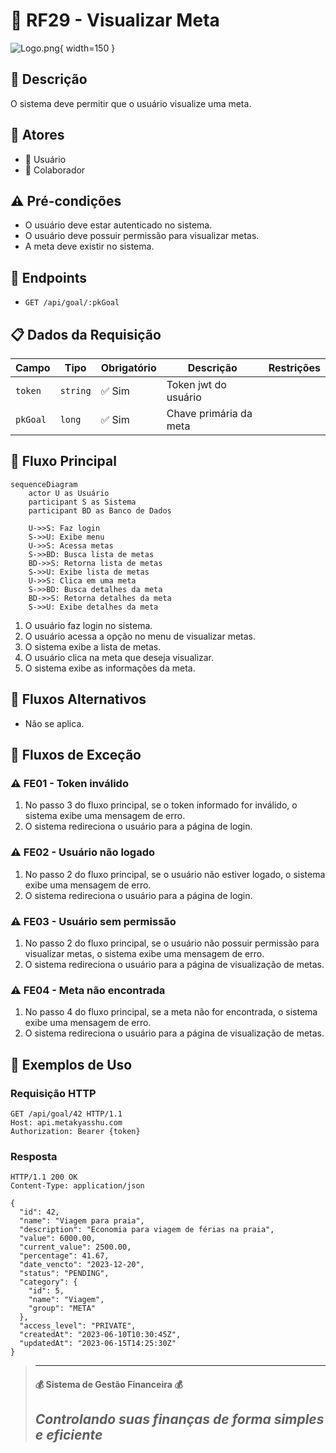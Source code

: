 # 🎯 RF29 - Visualizar Meta 

![Logo.png](Logo.png){ width=150 }

## 📝 Descrição

O sistema deve permitir que o usuário visualize uma meta.

## 👥 Atores

- 👤 Usuário
- 👥 Colaborador

## ⚠️ Pré-condições

- O usuário deve estar autenticado no sistema.
- O usuário deve possuir permissão para visualizar metas.
- A meta deve existir no sistema.

## 🔌 Endpoints

- `GET /api/goal/:pkGoal`

## 📋 Dados da Requisição

| Campo    | Tipo      | Obrigatório | Descrição              | Restrições |
|----------|-----------|-------------|------------------------|------------|
| `token`  | `string`  | ✅ Sim      | Token jwt do usuário   |            |
| `pkGoal` | `long`    | ✅ Sim      | Chave primária da meta |            |

## 🔄 Fluxo Principal

```mermaid
sequenceDiagram
    actor U as Usuário
    participant S as Sistema
    participant BD as Banco de Dados
    
    U->>S: Faz login
    S->>U: Exibe menu
    U->>S: Acessa metas
    S->>BD: Busca lista de metas
    BD->>S: Retorna lista de metas
    S->>U: Exibe lista de metas
    U->>S: Clica em uma meta
    S->>BD: Busca detalhes da meta
    BD->>S: Retorna detalhes da meta
    S->>U: Exibe detalhes da meta
```

1. O usuário faz login no sistema.
2. O usuário acessa a opção no menu de visualizar metas.
3. O sistema exibe a lista de metas.
4. O usuário clica na meta que deseja visualizar.
5. O sistema exibe as informações da meta.

## 🔀 Fluxos Alternativos

- Não se aplica.

## 🚫 Fluxos de Exceção

### ⚠️ FE01 - Token inválido
1. No passo 3 do fluxo principal, se o token informado for inválido, o sistema exibe uma mensagem de erro.
2. O sistema redireciona o usuário para a página de login.

### ⚠️ FE02 - Usuário não logado
1. No passo 2 do fluxo principal, se o usuário não estiver logado, o sistema exibe uma mensagem de erro.
2. O sistema redireciona o usuário para a página de login.

### ⚠️ FE03 - Usuário sem permissão
1. No passo 2 do fluxo principal, se o usuário não possuir permissão para visualizar metas, o sistema exibe uma mensagem de erro.
2. O sistema redireciona o usuário para a página de visualização de metas.

### ⚠️ FE04 - Meta não encontrada
1. No passo 4 do fluxo principal, se a meta não for encontrada, o sistema exibe uma mensagem de erro.
2. O sistema redireciona o usuário para a página de visualização de metas.

## 🧪 Exemplos de Uso

### Requisição HTTP
```http
GET /api/goal/42 HTTP/1.1
Host: api.metakyasshu.com
Authorization: Bearer {token}
```

### Resposta
```http
HTTP/1.1 200 OK
Content-Type: application/json

{
  "id": 42,
  "name": "Viagem para praia",
  "description": "Economia para viagem de férias na praia",
  "value": 6000.00,
  "current_value": 2500.00,
  "percentage": 41.67,
  "date_vencto": "2023-12-20",
  "status": "PENDING",
  "category": {
    "id": 5,
    "name": "Viagem",
    "group": "META"
  },
  "access_level": "PRIVATE",
  "createdAt": "2023-06-10T10:30:45Z",
  "updatedAt": "2023-06-15T14:25:30Z"
}
```

> ---------------------------------------------------------------------------
> #### 💰 Sistema de Gestão Financeira 💰
> ***Controlando suas finanças de forma simples e eficiente***
> ---------------------------------------------------------------------------
